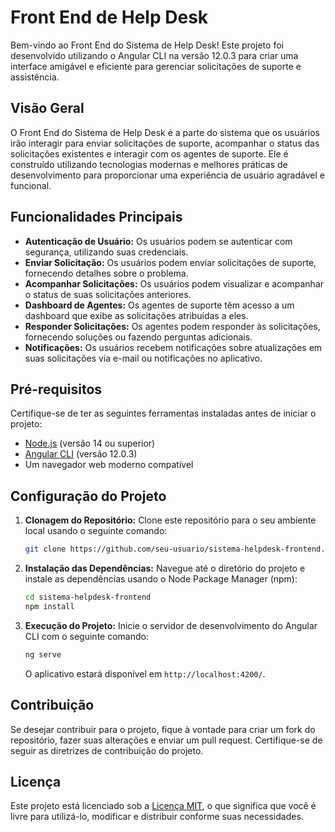 # Front End de Help Desk 

Bem-vindo ao Front End do Sistema de Help Desk! Este projeto foi desenvolvido utilizando o Angular CLI na versão 12.0.3 para criar uma interface amigável e eficiente para gerenciar solicitações de suporte e assistência.

## Visão Geral

O Front End do Sistema de Help Desk é a parte do sistema que os usuários irão interagir para enviar solicitações de suporte, acompanhar o status das solicitações existentes e interagir com os agentes de suporte. Ele é construído utilizando tecnologias modernas e melhores práticas de desenvolvimento para proporcionar uma experiência de usuário agradável e funcional.

## Funcionalidades Principais

- **Autenticação de Usuário:** Os usuários podem se autenticar com segurança, utilizando suas credenciais.
- **Enviar Solicitação:** Os usuários podem enviar solicitações de suporte, fornecendo detalhes sobre o problema.
- **Acompanhar Solicitações:** Os usuários podem visualizar e acompanhar o status de suas solicitações anteriores.
- **Dashboard de Agentes:** Os agentes de suporte têm acesso a um dashboard que exibe as solicitações atribuídas a eles.
- **Responder Solicitações:** Os agentes podem responder às solicitações, fornecendo soluções ou fazendo perguntas adicionais.
- **Notificações:** Os usuários recebem notificações sobre atualizações em suas solicitações via e-mail ou notificações no aplicativo.

## Pré-requisitos

Certifique-se de ter as seguintes ferramentas instaladas antes de iniciar o projeto:

- [Node.js](https://nodejs.org) (versão 14 ou superior)
- [Angular CLI](https://angular.io/cli) (versão 12.0.3)
- Um navegador web moderno compatível

## Configuração do Projeto

1. **Clonagem do Repositório:** Clone este repositório para o seu ambiente local usando o seguinte comando:

   ```bash
   git clone https://github.com/seu-usuario/sistema-helpdesk-frontend.git
   ```

2. **Instalação das Dependências:** Navegue até o diretório do projeto e instale as dependências usando o Node Package Manager (npm):

   ```bash
   cd sistema-helpdesk-frontend
   npm install
   ```

3. **Execução do Projeto:** Inicie o servidor de desenvolvimento do Angular CLI com o seguinte comando:

   ```bash
   ng serve
   ```

   O aplicativo estará disponível em `http://localhost:4200/`.

## Contribuição

Se desejar contribuir para o projeto, fique à vontade para criar um fork do repositório, fazer suas alterações e enviar um pull request. Certifique-se de seguir as diretrizes de contribuição do projeto.

## Licença

Este projeto está licenciado sob a [Licença MIT](LICENSE), o que significa que você é livre para utilizá-lo, modificar e distribuir conforme suas necessidades.
